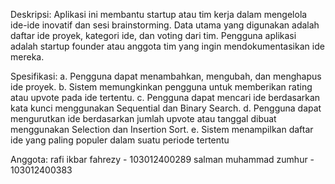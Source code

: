 Deskripsi:
Aplikasi ini membantu startup atau tim kerja dalam mengelola ide-ide 
inovatif dan sesi brainstorming. Data utama yang digunakan adalah 
daftar ide proyek, kategori ide, dan voting dari tim. Pengguna aplikasi 
adalah startup founder atau anggota tim yang ingin 
mendokumentasikan ide mereka. 

Spesifikasi:
a. Pengguna dapat menambahkan, mengubah, dan menghapus ide 
proyek.
b. Sistem memungkinkan pengguna untuk memberikan rating atau 
upvote pada ide tertentu.
c. Pengguna dapat mencari ide berdasarkan kata kunci menggunakan 
Sequential dan Binary Search.
d. Pengguna dapat mengurutkan ide berdasarkan jumlah upvote atau 
tanggal dibuat menggunakan Selection dan Insertion Sort.
e. Sistem menampilkan daftar ide yang paling populer dalam suatu 
periode tertentu

Anggota: 
rafi ikbar fahrezy - 103012400289
salman muhammad zumhur - 103012400383
